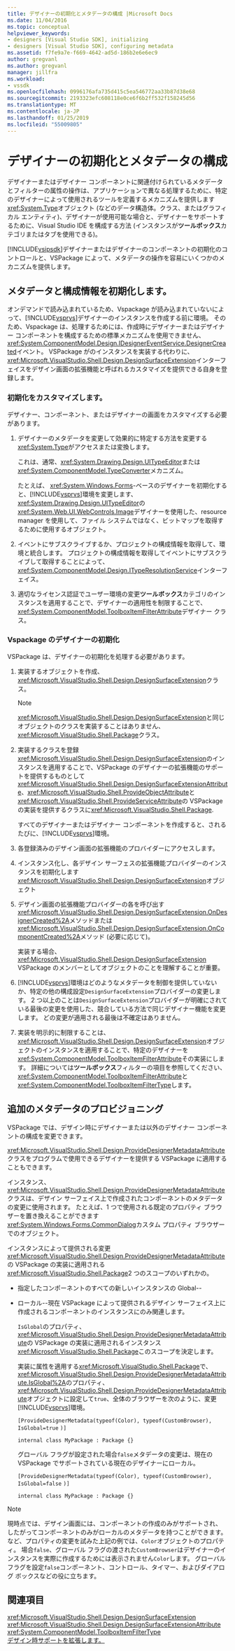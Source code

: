 ```yaml
---
title: デザイナーの初期化とメタデータの構成 |Microsoft Docs
ms.date: 11/04/2016
ms.topic: conceptual
helpviewer_keywords:
- designers [Visual Studio SDK], initializing
- designers [Visual Studio SDK], configuring metadata
ms.assetid: f7fe9a7e-f669-4642-ad5d-186b2e6e6ec9
author: gregvanl
ms.author: gregvanl
manager: jillfra
ms.workload:
- vssdk
ms.openlocfilehash: 0996176afa735d415c5ea546772aa33b87d38e68
ms.sourcegitcommit: 2193323efc608118e0ce6f6b2ff532f158245d56
ms.translationtype: MT
ms.contentlocale: ja-JP
ms.lasthandoff: 01/25/2019
ms.locfileid: "55009805"
---
```

# <a name="designer-initialization-and-metadata-configuration"></a>デザイナーの初期化とメタデータの構成
デザイナーまたはデザイナー コンポーネントに関連付けられているメタデータとフィルターの属性の操作は、アプリケーションで異なる処理するために、特定のデザイナーによって使用されるツールを定義するメカニズムを提供します<xref:System.Type>オブジェクト (などのデータ構造体。クラス、またはグラフィカル エンティティ)、デザイナーが使用可能な場合と、デザイナーをサポートするために、Visual Studio IDE を構成する方法 (インスタンスが**ツールボックス**カテゴリまたはタブを使用できる)。  
  
 [!INCLUDE[vsipsdk](../extensibility/includes/vsipsdk_md.md)]デザイナーまたはデザイナーのコンポーネントの初期化のコントロールと、VSPackage によって、メタデータの操作を容易にいくつかのメカニズムを提供します。  
  
## <a name="initialize-metadata-and-configuration-information"></a>メタデータと構成情報を初期化します。  
 オンデマンドで読み込まれているため、Vspackage が読み込まれていないによって、[!INCLUDE[vsprvs](../code-quality/includes/vsprvs_md.md)]デザイナーのインスタンスを作成する前に環境。 そのため、Vspackage は、処理するためには、作成時にデザイナーまたはデザイナー コンポーネントを構成するための標準メカニズムを使用できません、<xref:System.ComponentModel.Design.IDesignerEventService.DesignerCreated>イベント。 VSPackage がのインスタンスを実装する代わりに、<xref:Microsoft.VisualStudio.Shell.Design.DesignSurfaceExtension>インターフェイスをデザイン画面の拡張機能と呼ばれるカスタマイズを提供できる自身を登録します。  
  
### <a name="customize-initialization"></a>初期化をカスタマイズします。  
 デザイナー、コンポーネント、またはデザイナーの画面をカスタマイズする必要があります。  
  
1. デザイナーのメタデータを変更して効果的に特定する方法を変更する<xref:System.Type>がアクセスまたは変換します。  
  
    これは、通常、<xref:System.Drawing.Design.UITypeEditor>または<xref:System.ComponentModel.TypeConverter>メカニズム。  
  
    たとえば、 <xref:System.Windows.Forms>-ベースのデザイナーを初期化すると、[!INCLUDE[vsprvs](../code-quality/includes/vsprvs_md.md)]環境を変更します、<xref:System.Drawing.Design.UITypeEditor>の<xref:System.Web.UI.WebControls.Image>デザイナーを使用した、resource manager を使用して、ファイル システムではなく、ビットマップを取得するために使用するオブジェクト。  
  
2. イベントにサブスクライブするか、プロジェクトの構成情報を取得して、環境と統合します。 プロジェクトの構成情報を取得してイベントにサブスクライブして取得することによって、<xref:System.ComponentModel.Design.ITypeResolutionService>インターフェイス。  
  
3. 適切なライセンス認証でユーザー環境の変更**ツールボックス**カテゴリのインスタンスを適用することで、デザイナーの適用性を制限することで、<xref:System.ComponentModel.ToolboxItemFilterAttribute>デザイナー クラス。  
  
### <a name="designer-initialization-by-a-vspackage"></a>Vspackage のデザイナーの初期化  
 VSPackage は、デザイナーの初期化を処理する必要があります。  
  
1. 実装するオブジェクトを作成、<xref:Microsoft.VisualStudio.Shell.Design.DesignSurfaceExtension>クラス。  
  
   > [!NOTE]
   >  <xref:Microsoft.VisualStudio.Shell.Design.DesignSurfaceExtension>と同じオブジェクトのクラスを実装することはありません、<xref:Microsoft.VisualStudio.Shell.Package>クラス。  
  
2. 実装するクラスを登録<xref:Microsoft.VisualStudio.Shell.Design.DesignSurfaceExtension>のインスタンスを適用することで、VSPackage のデザイナーの拡張機能のサポートを提供するものとして<xref:Microsoft.VisualStudio.Shell.Design.DesignSurfaceExtensionAttribute>、<xref:Microsoft.VisualStudio.Shell.ProvideObjectAttribute>と<xref:Microsoft.VisualStudio.Shell.ProvideServiceAttribute>の VSPackage の実装を提供するクラスに<xref:Microsoft.VisualStudio.Shell.Package>.  
  
   すべてのデザイナーまたはデザイナー コンポーネントを作成すると、されるたびに、[!INCLUDE[vsprvs](../code-quality/includes/vsprvs_md.md)]環境。  
  
3. 各登録済みのデザイン画面の拡張機能のプロバイダーにアクセスします。  
  
4. インスタンス化し、各デザイン サーフェスの拡張機能プロバイダーのインスタンスを初期化します<xref:Microsoft.VisualStudio.Shell.Design.DesignSurfaceExtension>オブジェクト  
  
5. デザイン画面の拡張機能プロバイダーの各を呼び出す<xref:Microsoft.VisualStudio.Shell.Design.DesignSurfaceExtension.OnDesignerCreated%2A>メソッドまたは<xref:Microsoft.VisualStudio.Shell.Design.DesignSurfaceExtension.OnComponentCreated%2A>メソッド (必要に応じて)。  
  
   実装する場合、 <xref:Microsoft.VisualStudio.Shell.Design.DesignSurfaceExtension> VSPackage のメンバーとしてオブジェクトのことを理解することが重要。  
  
6. [!INCLUDE[vsprvs](../code-quality/includes/vsprvs_md.md)]環境はどのようなメタデータを制御を提供していないか、特定の他の構成設定`DesignSurfaceExtension`プロバイダーの変更します。 2 つ以上のことは`DesignSurfaceExtension`プロバイダーが明確にされている最後の変更を使用した、競合している方法で同じデザイナー機能を変更します。 どの変更が適用される最後は不確定はありません。  
  
7. 実装を明示的に制限することは、<xref:Microsoft.VisualStudio.Shell.Design.DesignSurfaceExtension>オブジェクトのインスタンスを適用することで、特定のデザイナーを<xref:System.ComponentModel.ToolboxItemFilterAttribute>その実装にします。 詳細については**ツールボックス**フィルターの項目を参照してください、<xref:System.ComponentModel.ToolboxItemFilterAttribute>と<xref:System.ComponentModel.ToolboxItemFilterType>します。  
  
## <a name="additional-metadata-provisioning"></a>追加のメタデータのプロビジョニング  
 VSPackage では、デザイン時にデザイナーまたは以外のデザイナー コンポーネントの構成を変更できます。  
  
 <xref:Microsoft.VisualStudio.Shell.Design.ProvideDesignerMetadataAttribute>クラスをプログラムで使用できるデザイナーを提供する VSPackage に適用することもできます。  
  
 インスタンス、<xref:Microsoft.VisualStudio.Shell.Design.ProvideDesignerMetadataAttribute>クラスは、デザイン サーフェイス上で作成されたコンポーネントのメタデータの変更に使用されます。 たとえば、1 つで使用される既定のプロパティ ブラウザーを置き換えることができます<xref:System.Windows.Forms.CommonDialog>カスタム プロパティ ブラウザーでのオブジェクト。  
  
 インスタンスによって提供される変更<xref:Microsoft.VisualStudio.Shell.Design.ProvideDesignerMetadataAttribute>の VSPackage の実装に適用される<xref:Microsoft.VisualStudio.Shell.Package>2 つのスコープのいずれかの。  
  
- 指定したコンポーネントのすべての新しいインスタンスの Global--  
  
- ローカル--現在 VSPackage によって提供されるデザイン サーフェイス上に作成されるコンポーネントのインスタンスにのみ関連します。  
  
  `IsGlobal`のプロパティ、<xref:Microsoft.VisualStudio.Shell.Design.ProvideDesignerMetadataAttribute>の VSPackage の実装に適用されるインスタンス<xref:Microsoft.VisualStudio.Shell.Package>このスコープを決定します。  
  
  実装に属性を適用する<xref:Microsoft.VisualStudio.Shell.Package>で、<xref:Microsoft.VisualStudio.Shell.Design.ProvideDesignerMetadataAttribute.IsGlobal%2A>のプロパティ、<xref:Microsoft.VisualStudio.Shell.Design.ProvideDesignerMetadataAttribute>オブジェクトに設定して`true`、全体のブラウザーを次のように、変更[!INCLUDE[vsprvs](../code-quality/includes/vsprvs_md.md)]環境。  
  
  `[ProvideDesignerMetadata(typeof(Color), typeof(CustomBrowser),`   `IsGlobal=true`  `)]`  
  
  `internal class MyPackage : Package {}`  
  
  グローバル フラグが設定された場合`false`メタデータの変更は、現在の VSPackage でサポートされている現在のデザイナーにローカル。  
  
  `[ProvideDesignerMetadata(typeof(Color), typeof(CustomBrowser),`   `IsGlobal=false`  `)]`  
  
  `internal class MyPackage : Package {}`  
  
> [!NOTE]
>  現時点では、デザイン画面には、コンポーネントの作成のみがサポートされ、したがってコンポーネントのみがローカルのメタデータを持つことができます。 など、プロパティの変更を試みた上記の例では、`Color`オブジェクトのプロパティ。 場合`false`、グローバル フラグの渡された`CustomBrowser`はデザイナーのインスタンスを実際に作成するためには表示されません`Color`します。 グローバル フラグを設定`false`コンポーネント、コントロール、タイマー、およびダイアログ ボックスなどの役に立ちます。  
  
## <a name="see-also"></a>関連項目  
 <xref:Microsoft.VisualStudio.Shell.Design.DesignSurfaceExtension>   
 <xref:Microsoft.VisualStudio.Shell.Design.DesignSurfaceExtensionAttribute>   
 <xref:System.ComponentModel.ToolboxItemFilterType>   
 [デザイン時サポートを拡張します。](https://msdn.microsoft.com/Library/d6ac8a6a-42fd-4bc8-bf33-b212811297e2)